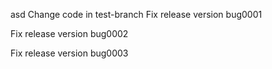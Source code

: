 asd
Change code in test-branch
Fix  release version bug0001

Fix  release version bug0002

Fix  release version bug0003